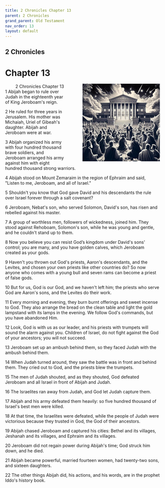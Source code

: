 ```yaml
---
title: 2 Chronicles Chapter 13
parent: 2 Chronicles
grand_parent: Old Testament
nav_order: 13
layout: default
---
```


## 2 Chronicles

# Chapter 13

<div style="clear: both; text-align: right;">
    <div style="max-width: 50%; height: auto; float: right; margin: 0 0 10px 10px; padding-left: 10%;">
        <img src="/assets/Image/2 Chronicles/500/13.jpg" alt="2 Chronicles Chapter 13" class="chapter-image">
    </div>
    <figcaption style="font-size: 14px; text-align: right;">2 Chronicles Chapter 13</figcaption>
</div>
1 Abijah began to rule over Judah in the eighteenth year of King Jeroboam's reign.

2 He ruled for three years in Jerusalem. His mother was Michaiah, Uriel of Gibeah's daughter. Abijah and Jeroboam were at war.

3 Abijah organized his army with four hundred thousand brave soldiers, and Jeroboam arranged his army against him with eight hundred thousand strong warriors.

4 Abijah stood on Mount Zemaraim in the region of Ephraim and said, "Listen to me, Jeroboam, and all of Israel."

5 Shouldn't you know that God gave David and his descendants the rule over Israel forever through a salt covenant?

6 Jeroboam, Nebat's son, who served Solomon, David's son, has risen and rebelled against his master.

7 A group of worthless men, followers of wickedness, joined him. They stood against Rehoboam, Solomon's son, while he was young and gentle, and he couldn't stand up to them.

8 Now you believe you can resist God’s kingdom under David's sons' control; you are many, and you have golden calves, which Jeroboam created as your gods.

9 Haven't you thrown out God's priests, Aaron's descendants, and the Levites, and chosen your own priests like other countries do? So now anyone who comes with a young bull and seven rams can become a priest of false gods.

10 But for us, God is our God, and we haven't left him; the priests who serve God are Aaron's sons, and the Levites do their work.

11 Every morning and evening, they burn burnt offerings and sweet incense to God. They also arrange the bread on the clean table and light the gold lampstand with its lamps in the evening. We follow God's commands, but you have abandoned Him.

12 Look, God is with us as our leader, and his priests with trumpets will sound the alarm against you. Children of Israel, do not fight against the God of your ancestors; you will not succeed.

13 Jeroboam set up an ambush behind them, so they faced Judah with the ambush behind them.

14 When Judah turned around, they saw the battle was in front and behind them. They cried out to God, and the priests blew the trumpets.

15 The men of Judah shouted, and as they shouted, God defeated Jeroboam and all Israel in front of Abijah and Judah.

16 The Israelites ran away from Judah, and God let Judah capture them.

17 Abijah and his army defeated them heavily: so five hundred thousand of Israel's best men were killed.

18 At that time, the Israelites were defeated, while the people of Judah were victorious because they trusted in God, the God of their ancestors.

19 Abijah chased Jeroboam and captured his cities: Bethel and its villages, Jeshanah and its villages, and Ephraim and its villages.

20 Jeroboam did not regain power during Abijah's time; God struck him down, and he died.

21 Abijah became powerful, married fourteen women, had twenty-two sons, and sixteen daughters.

22 The other things Abijah did, his actions, and his words, are in the prophet Iddo's history book.



